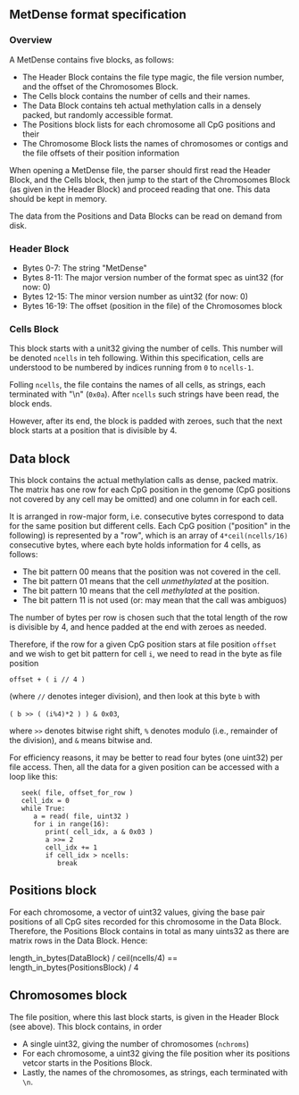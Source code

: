 ## MetDense format specification

### Overview

A MetDense contains five blocks, as follows:
- The Header Block contains the file type magic, the file version number, and the offset of the Chromosomes Block.
- The Cells block contains the number of cells and their names.
- The Data Block contains teh actual methylation calls in a densely packed, but randomly accessible format.
- The Positions block lists for each chromosome all CpG positions and their 
- The Chromosome Block lists the names of chromosomes or contigs and the file offsets of their position information

When opening a MetDense file, the parser should first read the Header Block, and the Cells block, then jump to the start of the Chromosomes Block (as given in the Header Block) and proceed reading that one. This data should be kept in memory.

The data from the Positions and Data Blocks can be read on demand from disk.

### Header Block

- Bytes 0-7: The string "MetDense"
- Bytes 8-11: The major version number of the format spec as uint32 (for now: 0)
- Bytes 12-15: The minor version number as uint32 (for now: 0)
- Bytes 16-19: The offset (position in the file) of the Chromosomes block

### Cells Block

This block starts with a unit32 giving the number of cells. This number will be denoted `ncells` in teh following. Within this specification, cells are understood to be numbered by indices running from `0` to `ncells-1`.

Folling  `ncells`, the file contains the names of all cells, as strings, each terminated with "\n" (`0x0a`). After `ncells` such strings have been read, the block ends.

However, after its end, the block is padded with zeroes, such that the next block starts at a position that is divisible by 4.

## Data block

This block contains the actual methylation calls as dense, packed matrix. The matrix has one row for each CpG position in the genome (CpG positions not covered by any cell may be omitted) and one column in for each cell. 

It is arranged in row-major form, i.e. consecutive bytes correspond to data for the same position but different cells. Each CpG position ("position" in the following) is represented by a "row", which is an array of `4*ceil(ncells/16)` consecutive bytes, where each byte holds information for 4 cells, as follows: 
  - The bit pattern 00 means that the position was not covered in the cell.
  - The bit pattern 01 means that the cell *unmethylated* at the position.
  - The bit pattern 10 means that the cell *methylated* at the position.
  - The bit pattern 11 is not used (or: may mean that the call was ambiguos)

The number of bytes per row is chosen such that the total length of the row is divisible by 4, and hence padded at the end with zeroes as needed.

Therefore, if the row for a given CpG position stars at file position `offset` and we
wish to get bit pattern for cell `i`, we need to read in the byte as file position 

   `offset + ( i // 4 )` 

(where `//` denotes integer division), and then look at this byte `b` with 

   `( b >> ( (i%4)*2 ) ) & 0x03`, 

where `>>` denotes bitwise right shift, `%` denotes modulo (i.e., remainder of the division), and `&` means bitwise and.

For efficiency reasons, it may be better to read four bytes (one uint32) per file access. Then, all the data for a given position can be accessed with a loop like this:

```
   seek( file, offset_for_row )
   cell_idx = 0
   while True:
      a = read( file, uint32 )
      for i in range(16):
         print( cell_idx, a & 0x03 )
         a >>= 2
         cell_idx += 1
         if cell_idx > ncells:
            break      
```

## Positions block

For each chromosome, a vector of uint32 values, giving the base pair positions of all CpG sites recorded for this chromosome in the Data Block. Therefore, the Positions Block contains in total as many uints32 as there are matrix rows in the Data Block. Hence: 
  
  length_in_bytes(DataBlock) / ceil(ncells/4) == length_in_bytes(PositionsBlock) / 4

## Chromosomes block

The file position, where this last block starts, is given in the Header Block (see above). This block contains, in order
- A single uint32, giving the number of chromosomes (`nchroms`)
- For each chromosome, a uint32 giving the file position wher its positions vetcor starts in the Positions Block.
- Lastly, the names of the chromosomes, as strings, each terminated with `\n`.
